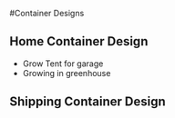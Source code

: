 #Container Designs

## Home Container Design
* Grow Tent for garage
* Growing in greenhouse


## Shipping Container Design
